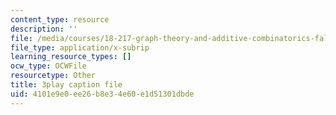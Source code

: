 ```yaml
---
content_type: resource
description: ''
file: /media/courses/18-217-graph-theory-and-additive-combinatorics-fall-2019/4101e9e0ee26b8e34e60e1d51301dbde_buEtwpGvQpI.srt
file_type: application/x-subrip
learning_resource_types: []
ocw_type: OCWFile
resourcetype: Other
title: 3play caption file
uid: 4101e9e0-ee26-b8e3-4e60-e1d51301dbde
---
```

